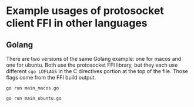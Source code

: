 # Example usages of protosocket client FFI in other languages

## Golang

There are two versions of the same Golang example: one for macos and one for ubuntu.
Both use the protosocket FFI library, but they each use different `cgo LDFLAGS` in the
C directives portion at the top of the file. Those flags come from the FFI build output.

```shell
go run main_macos.go

go run main_ubuntu.go
```